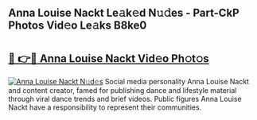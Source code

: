 ## Anna Louise Nackt Le𝚊k𝚎d N𝚞𝚍es - Part-CkP Photos Vid𝚎o Le𝚊ks B8ke0

# <h2><a href="http://fb3ekj.evod.top/?m=Anna+Louise+Nackt">🔗 👉🔴 Anna Louise Nackt Vid𝚎o Ph𝚘t𝚘s</a></h2>

[![Anna Louise Nackt N𝚞d𝚎s](https://i.imgur.com/8V9OHl7.gif)](http://fb3ekj.evod.top/?m=Anna+Louise+Nackt)
Social media personality Anna Louise Nackt and content creator, famed for publishing dance and lifestyle material through viral dance trends and brief videos. Public figures Anna Louise Nackt have a responsibility to represent their communities. 
